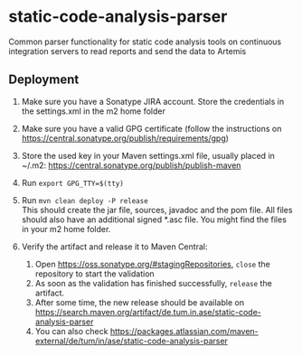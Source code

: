 # static-code-analysis-parser
Common parser functionality for static code analysis tools on continuous integration servers to read reports and send the data to Artemis

## Deployment

1.  Make sure you have a Sonatype JIRA account. Store the credentials in the settings.xml in the m2 home folder
2.  Make sure you have a valid GPG certificate (follow the instructions on https://central.sonatype.org/publish/requirements/gpg)
3.  Store the used key in your Maven settings.xml file, usually placed in ~/.m2: https://central.sonatype.org/publish/publish-maven
4.  Run `export GPG_TTY=$(tty)`
5.  Run `mvn clean deploy -P release`  
    This should create the jar file, sources, javadoc and the pom file. All files should also have an additional signed *.asc file. You might find the files in your m2 home folder. 
6.  Verify the artifact and release it to Maven Central: 
    
    1. Open https://oss.sonatype.org/#stagingRepositories, `close` the repository to start the validation
    2. As soon as the validation has finished successfully, `release` the artifact.
    3. After some time, the new release should be available on https://search.maven.org/artifact/de.tum.in.ase/static-code-analysis-parser
    4. You can also check https://packages.atlassian.com/maven-external/de/tum/in/ase/static-code-analysis-parser
